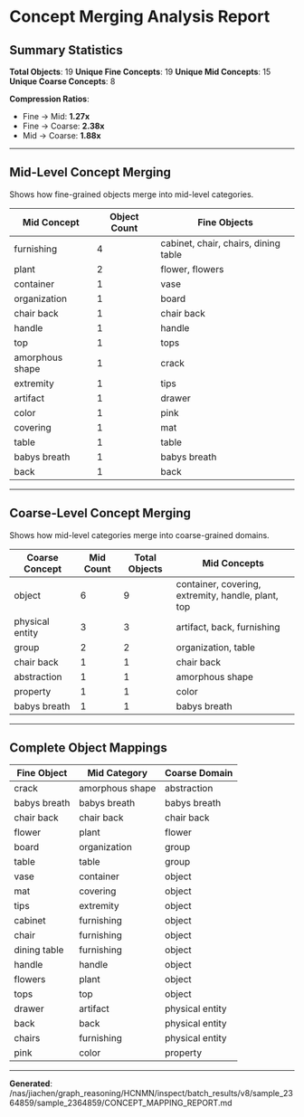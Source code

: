 # Concept Merging Analysis Report

## Summary Statistics

**Total Objects**: 19
**Unique Fine Concepts**: 19
**Unique Mid Concepts**: 15
**Unique Coarse Concepts**: 8

**Compression Ratios**:
- Fine → Mid: **1.27x**
- Fine → Coarse: **2.38x**
- Mid → Coarse: **1.88x**

---

## Mid-Level Concept Merging

Shows how fine-grained objects merge into mid-level categories.

| Mid Concept | Object Count | Fine Objects |
|-------------|--------------|-------------|
| furnishing | 4 | cabinet, chair, chairs, dining table |
| plant | 2 | flower, flowers |
| container | 1 | vase |
| organization | 1 | board |
| chair back | 1 | chair back |
| handle | 1 | handle |
| top | 1 | tops |
| amorphous shape | 1 | crack |
| extremity | 1 | tips |
| artifact | 1 | drawer |
| color | 1 | pink |
| covering | 1 | mat |
| table | 1 | table |
| babys breath | 1 | babys breath |
| back | 1 | back |

---

## Coarse-Level Concept Merging

Shows how mid-level categories merge into coarse-grained domains.

| Coarse Concept | Mid Count | Total Objects | Mid Concepts |
|----------------|-----------|---------------|-------------|
| object | 6 | 9 | container, covering, extremity, handle, plant, top |
| physical entity | 3 | 3 | artifact, back, furnishing |
| group | 2 | 2 | organization, table |
| chair back | 1 | 1 | chair back |
| abstraction | 1 | 1 | amorphous shape |
| property | 1 | 1 | color |
| babys breath | 1 | 1 | babys breath |

---

## Complete Object Mappings

| Fine Object | Mid Category | Coarse Domain |
|-------------|--------------|---------------|
| crack | amorphous shape | abstraction |
| babys breath | babys breath | babys breath |
| chair back | chair back | chair back |
| flower | plant | flower |
| board | organization | group |
| table | table | group |
| vase | container | object |
| mat | covering | object |
| tips | extremity | object |
| cabinet | furnishing | object |
| chair | furnishing | object |
| dining table | furnishing | object |
| handle | handle | object |
| flowers | plant | object |
| tops | top | object |
| drawer | artifact | physical entity |
| back | back | physical entity |
| chairs | furnishing | physical entity |
| pink | color | property |

---

**Generated**: /nas/jiachen/graph_reasoning/HCNMN/inspect/batch_results/v8/sample_2364859/sample_2364859/CONCEPT_MAPPING_REPORT.md
